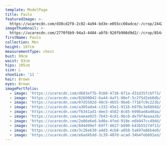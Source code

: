 ```yaml
---
template: ModelPage
title: Paulo
featuredImage: >-
  https://ucarecdn.com/d38cd2f8-2c02-4a94-bd3e-e055cc60adce/-/crop/2442x1279/0,78/-/preview/
imageThumbnail: >-
  https://ucarecdn.com/2770f6b9-94a3-4484-a8f8-928fb908d9d2/-/crop/854x1227/351,163/-/preview/
firstName: Paulo
collection: Men
height: 187cm
measurementType: chest
bust: 99cm
waist: 83cm
hips: 105cm
size: L
shoeSize: '11 '
hair: Brown
eyes: Brown
imagePortfolio:
  - image: 'https://ucarecdn.com/d683ef7b-9160-4736-871a-d31d35fcbf73/'
  - image: 'https://ucarecdn.com/02600042-6a44-4af1-90ef-5c2f5d2eb0db/'
  - image: 'https://ucarecdn.com/07d5502d-40c9-4b55-9be6-7716fc9c223b/'
  - image: 'https://ucarecdn.com/a305ada4-c332-45e1-9116-b978c3e6894d/'
  - image: 'https://ucarecdn.com/f6341ad1-dee3-4582-8c65-699bae8a40aa/'
  - image: 'https://ucarecdn.com/eaeae925-7b43-4c81-9bc0-de79f4eaaa28/'
  - image: 'https://ucarecdn.com/2e86e6e6-bd0a-4fed-919e-e6b947cc49dd/'
  - image: 'https://ucarecdn.com/844499ef-69ff-4627-b890-b43b55274f13/'
  - image: 'https://ucarecdn.com/3c26e630-a4d3-4cb8-a058-5a697e86b4e0/'
  - image: 'https://ucarecdn.com/e6ad45dd-3c39-407d-acad-34b4feb601ed/'
---
```


